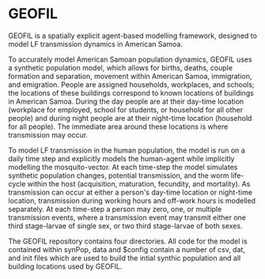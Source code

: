 # GEOFIL

GEOFIL is a spatially explicit agent-based modelling framework, designed to model LF transmission dynamics in American Samoa. 

To accurately model American Samoan population dynamics, GEOFIL uses a synthetic population model, which allows for births, deaths, couple formation and separation, movement within American Samoa, immigration, and emigration. People are assigned households, workplaces, and schools; the locations of these buildings correspond to known locations of buildings in American Samoa. During the day people are at their day-time location (workplace for employed, school for students, or household for all other people) and during night people are at their night-time location (household for all people). The immediate area around these locations is where transmission may occur. 

To model LF transmission in the human population, the model is run on a daily time step and explicitly models the human-agent while implicitly modelling the mosquito-vector. At each time-step the model simulates synthetic population changes, potential transmission, and the worm life-cycle within the host (acquisition, maturation, fecundity, and mortality). As transmission can occur at either a person's day-time location or night-time location, transmission during working hours and off-work hours is modelled separately. At each time-step a person may zero, one, or multiple transmission events, where a transmission event may transmit either one third stage-larvae of single sex, or two third stage-larvae of both sexes. 

The GEOFIL repository contains four directories. All code for the model is contained within synPop, data and $config contain a number of csv, dat, and init files which are used to build the intial synthic population and all building locations used by GEOFIL.
